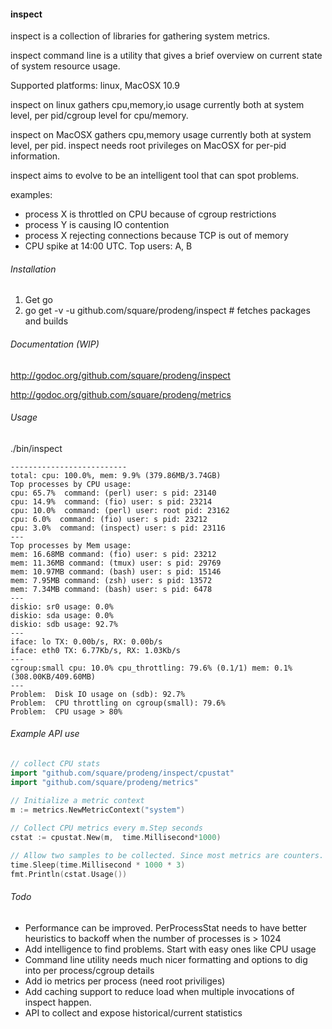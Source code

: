 #### inspect

inspect is a collection of libraries for gathering
system metrics.

inspect command line is a utility that gives a
brief overview on current state of system resource
usage.

Supported platforms: linux, MacOSX 10.9

inspect on linux gathers cpu,memory,io usage currently
both at system level, per pid/cgroup level for cpu/memory.

inspect on MacOSX gathers cpu,memory usage currently
both at system level, per pid. inspect needs root privileges
on MacOSX for per-pid information.

inspect aims to evolve to be an intelligent tool that
can spot problems.

examples: 

  * process X is throttled on CPU because of cgroup restrictions
  * process Y is causing IO contention
  * process X rejecting connections because TCP is out of memory
  * CPU spike at 14:00 UTC. Top users: A, B


###### Installation

1. Get go
2. go get -v -u github.com/square/prodeng/inspect # fetches packages and builds

###### Documentation (WIP)

http://godoc.org/github.com/square/prodeng/inspect

http://godoc.org/github.com/square/prodeng/metrics


###### Usage

./bin/inspect

```
--------------------------
total: cpu: 100.0%, mem: 9.9% (379.86MB/3.74GB)
Top processes by CPU usage:
cpu: 65.7%  command: (perl) user: s pid: 23140
cpu: 14.9%  command: (fio) user: s pid: 23214
cpu: 10.0%  command: (perl) user: root pid: 23162
cpu: 6.0%  command: (fio) user: s pid: 23212
cpu: 3.0%  command: (inspect) user: s pid: 23116
---
Top processes by Mem usage:
mem: 16.68MB command: (fio) user: s pid: 23212
mem: 11.36MB command: (tmux) user: s pid: 29769
mem: 10.97MB command: (bash) user: s pid: 15146
mem: 7.95MB command: (zsh) user: s pid: 13572
mem: 7.34MB command: (bash) user: s pid: 6478
---
diskio: sr0 usage: 0.0%
diskio: sda usage: 0.0%
diskio: sdb usage: 92.7%
---
iface: lo TX: 0.00b/s, RX: 0.00b/s
iface: eth0 TX: 6.77Kb/s, RX: 1.03Kb/s
---
cgroup:small cpu: 10.0% cpu_throttling: 79.6% (0.1/1) mem: 0.1% (308.00KB/409.60MB)
---
Problem:  Disk IO usage on (sdb): 92.7%
Problem:  CPU throttling on cgroup(small): 79.6%
Problem:  CPU usage > 80%
```

###### Example API use 


```go
// collect CPU stats
import "github.com/square/prodeng/inspect/cpustat"
import "github.com/square/prodeng/metrics"

// Initialize a metric context
m := metrics.NewMetricContext("system")
	
// Collect CPU metrics every m.Step seconds
cstat := cpustat.New(m,  time.Millisecond*1000)

// Allow two samples to be collected. Since most metrics are counters.
time.Sleep(time.Millisecond * 1000 * 3)
fmt.Println(cstat.Usage())

```

###### Todo

  * Performance can be improved. PerProcessStat needs to have better heuristics
to backoff when the number of processes is > 1024
  * Add intelligence to find problems. Start with easy ones like CPU usage
  * Command line utility needs much nicer formatting and options to dig into per process/cgroup details
  * Add io metrics per process (need root priviliges)
  * Add caching support to reduce load when multiple invocations of inspect happen.
  * API to collect and expose historical/current statistics




